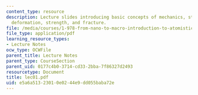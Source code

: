 ```yaml
---
content_type: resource
description: Lecture slides introducing basic concepts of mechanics, stress and strain,
  deformation, strength, and fracture.
file: /media/courses/1-978-from-nano-to-macro-introduction-to-atomistic-modeling-techniques-january-iap-2007/e5a6a51323010e0244e9dd055baba72e_lec01.pdf
file_type: application/pdf
learning_resource_types:
- Lecture Notes
ocw_type: OCWFile
parent_title: Lecture Notes
parent_type: CourseSection
parent_uid: 0177c4b0-3714-cd33-2bba-7f86327d2493
resourcetype: Document
title: lec01.pdf
uid: e5a6a513-2301-0e02-44e9-dd055baba72e
---
```


